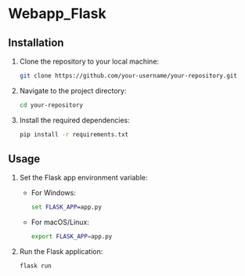 # Webapp_Flask

## Installation

1. Clone the repository to your local machine:
   ```bash
   git clone https://github.com/your-username/your-repository.git
   ```
   
2. Navigate to the project directory:
   ```bash
   cd your-repository
   ```

3. Install the required dependencies:
   ```bash
   pip install -r requirements.txt
   ```

## Usage

1. Set the Flask app environment variable:

   - For Windows:
     ```cmd
     set FLASK_APP=app.py
     ```

   - For macOS/Linux:
     ```bash
     export FLASK_APP=app.py
     ```

2. Run the Flask application:

   ```bash
   flask run
   ```
